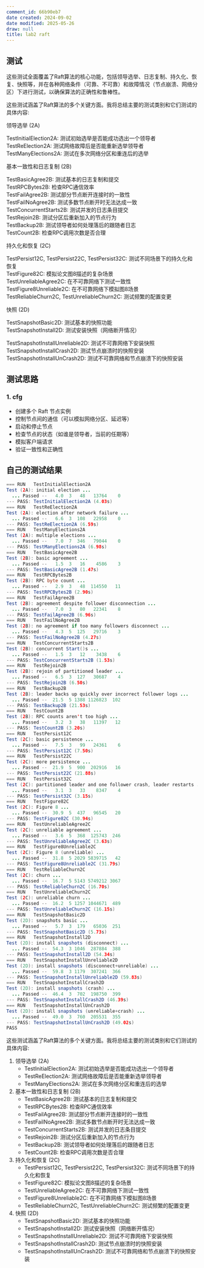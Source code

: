 ```yaml
---
comment_id: 66b90eb7
date created: 2024-09-02
date modified: 2025-05-26
draw: null
title: lab2 raft
---
```

## 测试

这些测试全面覆盖了Raft算法的核心功能，包括领导选举、日志复制、持久化、恢复、快照等，并在各种网络条件（可靠、不可靠）和故障情况（节点崩溃、网络分区）下进行测试，以确保算法的正确性和鲁棒性。

这些测试涵盖了Raft算法的多个关键方面。我将总结主要的测试类别和它们测试的具体内容:

领导选举 (2A)

TestInitialElection2A: 测试初始选举是否能成功选出一个领导者  
TestReElection2A: 测试网络故障后是否能重新选举领导者  
TestManyElections2A: 测试在多次网络分区和重连后的选举

基本一致性和日志复制 (2B)

TestBasicAgree2B: 测试基本的日志复制和提交  
TestRPCBytes2B: 检查RPC通信效率  
TestFailAgree2B: 测试部分节点断开连接时的一致性  
TestFailNoAgree2B: 测试多数节点断开时无法达成一致  
TestConcurrentStarts2B: 测试并发的日志条目提交  
TestRejoin2B: 测试分区后重新加入的节点行为  
TestBackup2B: 测试领导者如何处理落后的跟随者日志  
TestCount2B: 检查RPC调用次数是否合理

持久化和恢复 (2C)

TestPersist12C, TestPersist22C, TestPersist32C: 测试不同场景下的持久化和恢复  
TestFigure82C: 模拟论文图8描述的复杂场景  
TestUnreliableAgree2C: 在不可靠网络下测试一致性  
TestFigure8Unreliable2C: 在不可靠网络下模拟图8场景  
TestReliableChurn2C, TestUnreliableChurn2C: 测试频繁的配置变更

快照 (2D)

TestSnapshotBasic2D: 测试基本的快照功能  
TestSnapshotInstall2D: 测试安装快照（网络断开情况）

TestSnapshotInstallUnreliable2D: 测试不可靠网络下安装快照  
TestSnapshotInstallCrash2D: 测试节点崩溃时的快照安装  
TestSnapshotInstallUnCrash2D: 测试不可靠网络和节点崩溃下的快照安装

## 测试思路

### 1. cfg

- 创建多个 Raft 节点实例
- 控制节点间的通信（可以模拟网络分区、延迟等）
- 启动和停止节点
- 检查节点的状态（如谁是领导者，当前的任期等）
- 模拟客户端请求
- 验证一致性和正确性

## 自己的测试结果

```Java
=== RUN   TestInitialElection2A
Test (2A): initial election ...
  ... Passed --   4.0  3   48   13764    0
--- PASS: TestInitialElection2A (4.03s)
=== RUN   TestReElection2A
Test (2A): election after network failure ...
  ... Passed --   6.6  3  108   22958    0
--- PASS: TestReElection2A (6.59s)
=== RUN   TestManyElections2A
Test (2A): multiple elections ...
  ... Passed --   7.0  7  346   79044    0
--- PASS: TestManyElections2A (6.98s)
=== RUN   TestBasicAgree2B
Test (2B): basic agreement ...
  ... Passed --   1.5  3   16    4586    3
--- PASS: TestBasicAgree2B (1.47s)
=== RUN   TestRPCBytes2B
Test (2B): RPC byte count ...
  ... Passed --   2.9  3   48  114550   11
--- PASS: TestRPCBytes2B (2.90s)
=== RUN   TestFailAgree2B
Test (2B): agreement despite follower disconnection ...
  ... Passed --   7.0  3   80   22341    8
--- PASS: TestFailAgree2B (6.96s)
=== RUN   TestFailNoAgree2B
Test (2B): no agreement if too many followers disconnect ...
  ... Passed --   4.3  5  125   29716    3
--- PASS: TestFailNoAgree2B (4.27s)
=== RUN   TestConcurrentStarts2B
Test (2B): concurrent Start()s ...
  ... Passed --   1.5  3   12    3438    6
--- PASS: TestConcurrentStarts2B (1.53s)
=== RUN   TestRejoin2B
Test (2B): rejoin of partitioned leader ...
  ... Passed --   6.5  3  127   30687    4
--- PASS: TestRejoin2B (6.50s)
=== RUN   TestBackup2B
Test (2B): leader backs up quickly over incorrect follower logs ...
  ... Passed --  21.5  5 1388 1126823  102
--- PASS: TestBackup2B (21.53s)
=== RUN   TestCount2B
Test (2B): RPC counts aren't too high ...
  ... Passed --   3.2  3   38   11397   12
--- PASS: TestCount2B (3.20s)
=== RUN   TestPersist12C
Test (2C): basic persistence ...
  ... Passed --   7.5  3   99   24361    6
--- PASS: TestPersist12C (7.50s)
=== RUN   TestPersist22C
Test (2C): more persistence ...
  ... Passed --  21.9  5  900  202916   16
--- PASS: TestPersist22C (21.88s)
=== RUN   TestPersist32C
Test (2C): partitioned leader and one follower crash, leader restarts ...
  ... Passed --   3.1  3   33    8347    4
--- PASS: TestPersist32C (3.15s)
=== RUN   TestFigure82C
Test (2C): Figure 8 ...
  ... Passed --  30.9  5  437   96545   20
--- PASS: TestFigure82C (30.94s)
=== RUN   TestUnreliableAgree2C
Test (2C): unreliable agreement ...
  ... Passed --   3.6  5  368  125743  246
--- PASS: TestUnreliableAgree2C (3.63s)
=== RUN   TestFigure8Unreliable2C
Test (2C): Figure 8 (unreliable) ...
  ... Passed --  31.8  5 2029 5839715   42
--- PASS: TestFigure8Unreliable2C (31.79s)
=== RUN   TestReliableChurn2C
Test (2C): churn ...
  ... Passed --  16.7  5 5143 5749212 3067
--- PASS: TestReliableChurn2C (16.70s)
=== RUN   TestUnreliableChurn2C
Test (2C): unreliable churn ...
  ... Passed --  16.2  5 1257 1044671  489
--- PASS: TestUnreliableChurn2C (16.15s)
=== RUN   TestSnapshotBasic2D
Test (2D): snapshots basic ...
  ... Passed --   5.7  3  179   65036  251
--- PASS: TestSnapshotBasic2D (5.73s)
=== RUN   TestSnapshotInstall2D
Test (2D): install snapshots (disconnect) ...
  ... Passed --  54.3  3 1046  287884  388
--- PASS: TestSnapshotInstall2D (54.34s)
=== RUN   TestSnapshotInstallUnreliable2D
Test (2D): install snapshots (disconnect+unreliable) ...
  ... Passed --  59.8  3 1179  307241  366
--- PASS: TestSnapshotInstallUnreliable2D (59.83s)
=== RUN   TestSnapshotInstallCrash2D
Test (2D): install snapshots (crash) ...
  ... Passed --  46.4  3  702  198750  399
--- PASS: TestSnapshotInstallCrash2D (46.39s)
=== RUN   TestSnapshotInstallUnCrash2D
Test (2D): install snapshots (unreliable+crash) ...
  ... Passed --  49.0  3  760  205531  355
--- PASS: TestSnapshotInstallUnCrash2D (49.02s)
PASS

```

这些测试涵盖了Raft算法的多个关键方面。我将总结主要的测试类别和它们测试的具体内容:

1. 领导选举 (2A)
    - TestInitialElection2A: 测试初始选举是否能成功选出一个领导者
    - TestReElection2A: 测试网络故障后是否能重新选举领导者
    - TestManyElections2A: 测试在多次网络分区和重连后的选举
2. 基本一致性和日志复制 (2B)
    - TestBasicAgree2B: 测试基本的日志复制和提交
    - TestRPCBytes2B: 检查RPC通信效率
    - TestFailAgree2B: 测试部分节点断开连接时的一致性
    - TestFailNoAgree2B: 测试多数节点断开时无法达成一致
    - TestConcurrentStarts2B: 测试并发的日志条目提交
    - TestRejoin2B: 测试分区后重新加入的节点行为
    - TestBackup2B: 测试领导者如何处理落后的跟随者日志
    - TestCount2B: 检查RPC调用次数是否合理
3. 持久化和恢复 (2C)
    - TestPersist12C, TestPersist22C, TestPersist32C: 测试不同场景下的持久化和恢复
    - TestFigure82C: 模拟论文图8描述的复杂场景
    - TestUnreliableAgree2C: 在不可靠网络下测试一致性
    - TestFigure8Unreliable2C: 在不可靠网络下模拟图8场景
    - TestReliableChurn2C, TestUnreliableChurn2C: 测试频繁的配置变更
4. 快照 (2D)
    - TestSnapshotBasic2D: 测试基本的快照功能
    - TestSnapshotInstall2D: 测试安装快照（网络断开情况）
    - TestSnapshotInstallUnreliable2D: 测试不可靠网络下安装快照
    - TestSnapshotInstallCrash2D: 测试节点崩溃时的快照安装
    - TestSnapshotInstallUnCrash2D: 测试不可靠网络和节点崩溃下的快照安装
